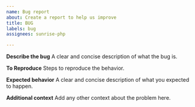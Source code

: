 ```yaml
---
name: Bug report
about: Create a report to help us improve
title: BUG
labels: bug
assignees: sunrise-php

---
```


**Describe the bug**
A clear and concise description of what the bug is.

**To Reproduce**
Steps to reproduce the behavior.

**Expected behavior**
A clear and concise description of what you expected to happen.

**Additional context**
Add any other context about the problem here.
